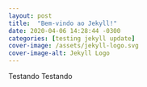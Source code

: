 ```yaml
---
layout: post
title:  "Bem-vindo ao Jekyll!"
date: 2020-04-06 14:28:44 -0300
categories: [testing jekyll update]
cover-image: /assets/jekyll-logo.svg
cover-image-alt: Jekyll Logo
---
```


Testando Testando
